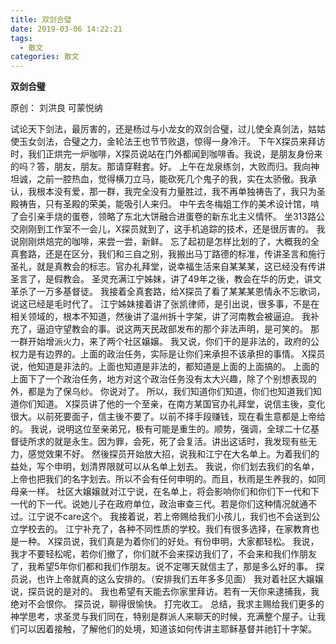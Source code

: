 ```yaml
---
title: 双剑合璧
date: 2019-03-06 14:22:21
tags:
  - 散文
categories: 散文
---
```


**双剑合璧**

原创： 刘洪良 可蒙悦纳

试论天下剑法，最厉害的，还是杨过与小龙女的双剑合璧，过儿使全真剑法，姑姑使玉女剑法，合璧之力，金轮法王也节节败退，惊得一身冷汗。
下午X探员来拜访时，我们正烘完一炉咖啡，X探员说站在门外都闻到咖啡香。我说，是朋友身份来的吗？答，朋友，朋友。那请穿鞋套。好。
上午在龙泉练剑，大败而归。我向神坦诚，之前一腔热血，觉得横刀立马，能砍死几个鬼子的我，实在太骄傲。我承认，我根本没有爱，那一群，我完全没有力量胜过，我不再单独祷告了，我只为圣殿祷告，只有圣殿的荣美，能吸引人来归。
中午去冬梅姐工作的美术设计馆，啃了会引亲手烧的蛋卷，领略了东北大饼融合进蛋卷的新东北主义情怀。
坐313路公交刚刚到工作室不一会儿，X探员就到了，这手机追踪的技术，还是很厉害的。
我说刚刚烘焙完的咖啡，来尝一尝，新鲜。
忘了起初是怎样比划的了，大概我的全真套路，还是在区分，我们和三自之别，我搬出马丁路德的标准，传讲圣言和施行圣礼，就是真教会的标志。官办礼拜堂，说幸福生活来自某某某，这已经没有传讲圣言了，是假教会。
圣灵充满江宁姊妹，讲了49年之後，教会在华的历史，讲文革杀了一万多基督徒。
我接着全真套路，给X探员了看了某某某恩情永不忘歌词，说这已经是毛时代了。
江宁姊妹接着讲了张凯律师，是引出说，很多事，不是在相关领域的，根本不知道，然後讲了温州拆十字架，讲了河南教会被逼迫。
我补充了，逼迫守望教会的事。说这两天民政部发布的那个非法声明，是可笑的。
那一群开始增派火力，来了两个社区嬢嬢。
我又说，你们干的是非法的，政府的公权力是有边界的。上面的政治任务，实际是让你们来承担不该承担的事情。
X探员说，他知道是非法的。上面也知道是非法的，都知道是上面的上面搞的。
上面的上面下了一个政治任务，地方对这个政治任务没有太大兴趣，除了个别想表现的外，都是为了保乌纱。
你说对了。
所以，我们知道你们知道，你们也知道我们知道你们知道。
X探员讲了他的一个至亲，在南方某国官办礼拜堂，说信主後，变化很大。以前死要面子，信主後不要了。以前不择手段赚钱，现在看生意都是上帝给的。
我说，说明这位至亲弟兄，极有可能是重生的。顺势，强调，全球二十亿基督徒所求的就是永生。因为罪，会死，死了会复活。讲出这话时，我发现有些无力，感觉效果不好。
然後探员开始放大招，说我和江宁在大名单上。为着我们的益处，写个申明，划清界限就可以从名单上划去。
我说，你们划去我们的名单，上帝也把我们的名字划去。所以不会有任何申明的。而且，秋雨是生养我的，如同母亲一样。
社区大嬢嬢就对江宁说，在名单上，将会影响你们和你们下一代和下一代的下一代。说她儿子在政府单位，政治审查三代。若是你们这种情况就通不过。江宁说不care这个。
我接着说，若上帝赐给我们小孩儿，我们也不会送到公立学校去的。
江宁补充了，各种不同性质的学校。我们有很多选择，在家教育也是一种。
X探员说，我们真是为着你们的好处。有份申明，大家都轻松。
我说，我才不要轻松呢，若你们撤了，你们就不会来探访我们了，不会来和我们作朋友了，我希望5年你们都和我们作朋友。说不定哪天就信主了，那是多么好的事。
探员说，也许上帝就真的这么安排的。（安排我们五年多多见面）
我对着社区大嬢嬢说，探员说的是对的。
我也希望有天能去你家里拜访。若有一天你来逮捕我，我绝对不会恨你。
探员说，聊得很愉快。
打完收工。
总结，我求主赐给我们更多的神学思考，求圣灵与我们同在，特别是群派人来聊天的时候，充满整个屋子。让我们可以因着接触，了解他们的处境，知道该如何传讲主耶稣基督并祂钉十字架。
​
